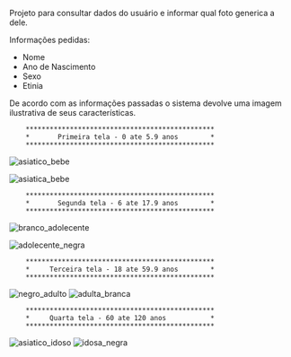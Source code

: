 Projeto para consultar dados do usuário e informar qual foto generica a dele.

Informações pedidas:
* Nome
* Ano de Nascimento
* Sexo
* Etinia

De acordo com as informações passadas o sistema devolve uma imagem ilustrativa de seus características.


        ***********************************************
        *       Primeira tela - 0 ate 5.9 anos        *
        ***********************************************
![asiatico_bebe](https://user-images.githubusercontent.com/88899145/146610862-a37b7140-aed5-46f4-9b9b-de301bab19ad.png)

![asiatica_bebe](https://user-images.githubusercontent.com/88899145/146611311-b5b90a25-1612-4cd9-a431-3dfa8286cc1b.png)



        ***********************************************
        *       Segunda tela - 6 ate 17.9 anos        *
        ***********************************************
![branco_adolecente](https://user-images.githubusercontent.com/88899145/146610867-55a12e84-2db4-4e96-b28e-7293a3dcaeb8.png)

![adolecente_negra](https://user-images.githubusercontent.com/88899145/146611320-438eeb32-7e05-445a-812c-dcc85823a8c8.png)



        ***********************************************
        *     Terceira tela - 18 ate 59.9 anos        *
        ***********************************************
![negro_adulto](https://user-images.githubusercontent.com/88899145/146610879-695abd8a-2fd0-4740-b925-016f6836f544.png)
     ![adulta_branca](https://user-images.githubusercontent.com/88899145/146611334-14eb6f1f-86a5-4e6e-ac76-515d637e2f6a.png)
   
        
        ***********************************************
        *     Quarta tela - 60 ate 120 anos           *
        ***********************************************
   ![asiatico_idoso](https://user-images.githubusercontent.com/88899145/146610891-9ba2f3e3-909c-4aca-9175-09dfa7782b90.jpg)
     ![idosa_negra](https://user-images.githubusercontent.com/88899145/146611341-ee5de48f-5c71-490f-a9ae-381733a7de2d.png)


